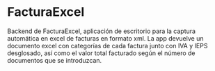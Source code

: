# FacturaExcel
Backend de FacturaExcel, aplicación de escritorio para la captura automática en excel de facturas en formato xml. La app devuelve un documento excel con categorías de cada factura junto con IVA y IEPS desglosado, así como el valor total facturado según el número de documentos que se introduzcan.
